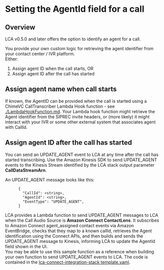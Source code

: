 # Setting the AgentId field for a call

## Overview

LCA v0.5.0 and later offers the option to identify an agent for a call.   

You provide your own custom logic for retrieving the agent identifier from your contact center / IVR platform.  
Either:
1. Assign agent ID when the call starts, OR
2. Assign agent ID after the call has started

## Assign agent name when call starts

If known, the AgentID can be provided when the call is started using a ChimeVC CallTranscriber Lambda Hook function - see [./LambdaHookFunction.md](./LambdaHookFunction.md). Your Lambda hook function might retrieve the Agent identifier from the SIPREC invite headers, or (more likely) it might interact with your IVR or some other external system that associates agent with CallId. 

## Assign agent ID after the call has started

You can send an UPDATE_AGENT event to LCA at any time after the call has started transcribing. Use the Amazon Kinesis SDK to send UPDATE_AGENT events to the Kinesis Stream identified by the LCA stack output parameter **CallDataStreamArn**.  

An UPDATE_AGENT message looks like this:
```
      {
        "CallId": <string>,
        "AgentId": <string>,
        "EventType": "UPDATE_AGENT",
      }
```

LCA provides a Lambda function to send UPDATE_AGENT messages to LCA when the Call Audio Source is **Amazon Connect ContactLens**. It subscribes to Amazon Connect agent_assigned contact events via Amazon EventBridge, checks that they map to a known callId, retrieves the Agent identification using the Connect APIs, and then builds and sends the UPDATE_AGENT message to Kinesis, informing LCA to update the AgentId field shown in the UI.  
You may be able to use this sample function as a reference when building your own function to send UPDATE_AGENT events to LCA. The code is contained in the [lca-connect-integration-stack template.yaml](../lca-connect-integration-stack/template.yaml).

